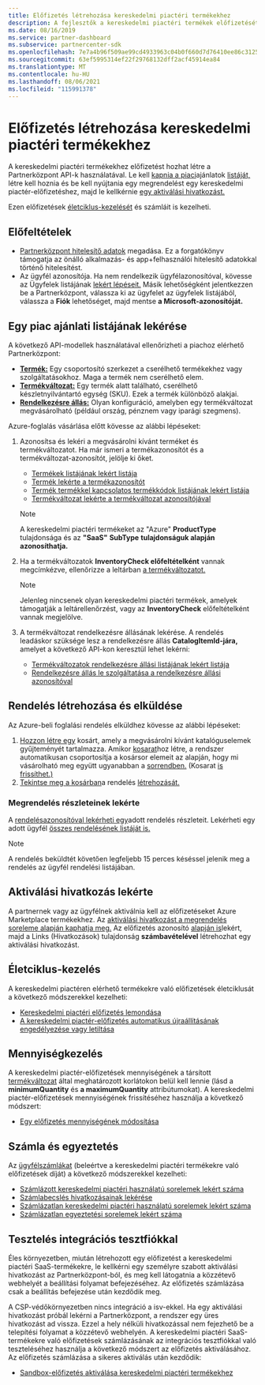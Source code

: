 ```yaml
---
title: Előfizetés létrehozása kereskedelmi piactéri termékekhez
description: A fejlesztők a kereskedelmi piactéri termékek előfizetését hozhatják létre és kezelhetik Partnerközpont API-k használatával.
ms.date: 08/16/2019
ms.service: partner-dashboard
ms.subservice: partnercenter-sdk
ms.openlocfilehash: 7e7a4b96f509ae99cd4933963c04b0f660d7d76410ee86c31256c62b290f122f
ms.sourcegitcommit: 63ef5995314ef22f29768132dff2acf45914ea84
ms.translationtype: MT
ms.contentlocale: hu-HU
ms.lasthandoff: 08/06/2021
ms.locfileid: "115991378"
---
```

# <a name="create-a-subscription-for-commercial-marketplace-products"></a>Előfizetés létrehozása kereskedelmi piactéri termékekhez

A kereskedelmi piactéri termékekhez előfizetést hozhat létre a Partnerközpont API-k használatával. Le kell [kapnia a piaci](#get-a-list-of-offers-for-a-market)ajánlatok [listáját,](#create-and-submit-an-order) létre kell hoznia és be kell nyújtania egy megrendelést egy kereskedelmi piactér-előfizetéshez, majd le kellkérnie [egy aktiválási hivatkozást.](#get-activation-link)

Ezen előfizetések [életciklus-kezelését](#lifecycle-management) [](#invoice-and-reconciliation) és számláit is kezelheti.

## <a name="prerequisites"></a>Előfeltételek

* [Partnerközpont hitelesítő adatok](partner-center-authentication.md) megadása. Ez a forgatókönyv támogatja az önálló alkalmazás- és app+felhasználói hitelesítő adatokkal történő hitelesítést.
* Az ügyfél azonosítója. Ha nem rendelkezik ügyfélazonosítóval, kövesse az Ügyfelek listájának [lekért lépéseit.](get-a-list-of-customers.md) Másik lehetőségként jelentkezzen be a Partnerközpont, válassza ki az ügyfelet az ügyfelek listájából, válassza a **Fiók** lehetőséget, majd mentse **a Microsoft-azonosítóját.**

## <a name="get-a-list-of-offers-for-a-market"></a>Egy piac ajánlati listájának lekérése

A következő API-modellek használatával ellenőrizheti a piachoz elérhető Partnerközpont:

* **[Termék:](product-resources.md#product)** Egy csoportosító szerkezet a cserélhető termékekhez vagy szolgáltatásokhoz. Maga a termék nem cserélhető elem.
* **[Termékváltozat:](product-resources.md#sku)** Egy termék alatt található, cserélhető készletnyilvántartó egység (SKU). Ezek a termék különböző alakjai.
* **[Rendelkezésre állás:](product-resources.md#availability)** Olyan konfiguráció, amelyben egy termékváltozat megvásárolható (például ország, pénznem vagy iparági szegmens).

Azure-foglalás vásárlása előtt kövesse az alábbi lépéseket:

1. Azonosítsa és lekéri a megvásárolni kívánt terméket és termékváltozatot. Ha már ismeri a termékazonosítót és a termékváltozat-azonosítót, jelölje ki őket.

    * [Termékek listájának lekért listája](get-a-list-of-products.md)
    * [Termék lekérte a termékazonosítót](get-a-product-by-id.md)
    * [Termék termékkel kapcsolatos termékkódok listájának lekért listája](get-a-list-of-skus-for-a-product.md)
    * [Termékváltozat lekérte a termékváltozat azonosítójával](get-a-sku-by-id.md)

    > [!NOTE]
    > A kereskedelmi piactéri termékeket az "Azure" **ProductType** tulajdonsága és az **"SaaS"** **SubType** **tulajdonságuk alapján azonosíthatja.**

2. Ha a termékváltozatok **InventoryCheck előfeltételként** vannak megcímkézve, ellenőrizze a leltárban [a termékváltozatot.](check-inventory.md)

    > [!NOTE]
    > Jelenleg nincsenek olyan kereskedelmi piactéri termékek, amelyek támogatják a leltárellenőrzést, vagy az **InventoryCheck** előfeltételként vannak megjelölve.

3. A termékváltozat rendelkezésre állásának lekérése. A rendelés leadáskor szüksége lesz a rendelkezésre állás **CatalogItemId-jára,** amelyet a következő API-kon keresztül lehet lekérni:

    * [Termékváltozatok rendelkezésre állási listájának lekért listája](get-a-list-of-availabilities-for-a-sku.md)
    * [Rendelkezésre állás le szolgáltatása a rendelkezésre állási azonosítóval](get-an-availability-by-id.md)

## <a name="create-and-submit-an-order"></a>Rendelés létrehozása és elküldése

Az Azure-beli foglalási rendelés elküldhez kövesse az alábbi lépéseket:

1. [Hozzon létre egy](create-a-cart.md) kosárt, amely a megvásárolni kívánt katalóguselemek gyűjteményét tartalmazza. Amikor [kosarat](cart-resources.md#cart)hoz [](cart-resources.md#cartlineitem) létre, a rendszer automatikusan csoportosítja a kosársor elemeit az alapján, hogy mi vásárolható meg együtt ugyanabban a [sorrendben.](order-resources.md#order) (Kosarat [is frissíthet.)](update-a-cart.md)
2. [Tekintse meg a kosárban](checkout-a-cart.md)a rendelés [létrehozását.](order-resources.md#order)

### <a name="get-order-details"></a>Megrendelés részleteinek lekérte

A [rendelésazonosítóval lekérheti egy](get-an-order-by-id.md)adott rendelés részleteit. Lekérheti egy adott ügyfél [összes rendelésének listáját is.](get-all-of-a-customer-s-orders.md)

> [!NOTE]
> A rendelés beküldtét követően legfeljebb 15 perces késéssel jelenik meg a rendelés az ügyfél rendelési listájában.

## <a name="get-activation-link"></a>Aktiválási hivatkozás lekérte

A partnernek vagy az ügyfélnek aktiválnia kell az előfizetéseket Azure Marketplace termékekhez. Az [aktiválási hivatkozást a megrendelés soreleme alapján kaphatja meg.](get-activation-link-by-order-line-item.md) Az előfizetés azonosító [alapján is](get-a-subscription-by-id.md)lekért, majd a Links (Hivatkozások) tulajdonság **számbavételével** létrehozhat egy aktiválási hivatkozást.

## <a name="lifecycle-management"></a>Életciklus-kezelés

A kereskedelmi piactéren elérhető termékekre való előfizetések életciklusát a következő módszerekkel kezelheti:

* [Kereskedelmi piactéri előfizetés lemondása](cancel-an-azure-marketplace-subscription.md)
* [A kereskedelmi piactér-előfizetés automatikus újraállításának engedélyezése vagy letiltása](update-autorenew-for-an-azure-marketplace-subscription.md)

## <a name="quantity-management"></a>Mennyiségkezelés

A kereskedelmi piactér-előfizetések mennyiségének a társított [termékváltozat](product-resources.md#sku) által meghatározott korlátokon belül kell lennie (lásd a **minimumQuantity** és **a maximumQuantity** attribútumokat). A kereskedelmi piactér-előfizetések mennyiségének frissítéséhez használja a következő módszert:

* [Egy előfizetés mennyiségének módosítása](change-the-quantity-of-a-subscription.md)

## <a name="invoice-and-reconciliation"></a>Számla és egyeztetés

Az [ügyfélszámlákat](invoice-resources.md) (beleértve a kereskedelmi piactéri termékekre való előfizetések díját) a következő módszerekkel kezelheti:

* [Számlázott kereskedelmi piactéri használatú sorelemek lekért száma](get-invoice-billed-consumption-lineitems.md)
* [Számlabecslés hivatkozásainak lekérése](get-invoice-estimate-links.md)
* [Számlázatlan kereskedelmi piactéri használatú sorelemek lekért száma](get-invoice-unbilled-consumption-lineitems.md)
* [Számlázatlan egyeztetési sorelemek lekért száma](get-invoice-unbilled-recon-lineitems.md)

## <a name="test-using-integration-sandbox-account"></a>Tesztelés integrációs tesztfiókkal

Éles környezetben, miután létrehozott egy előfizetést a kereskedelmi piactéri SaaS-termékekre, le kellkérni egy személyre szabott aktiválási hivatkozást az Partnerközpont-ból, és meg kell látogatnia a közzétevő webhelyét a beállítási folyamat befejezéséhez. Az előfizetés számlázása csak a beállítás befejezése után kezdődik meg.

A CSP-védőkörnyezetben nincs integráció a isv-ekkel. Ha egy aktiválási hivatkozást próbál lekérni a Partnerközpont, a rendszer egy üres hivatkozást ad vissza. Ezzel a hely nélküli hivatkozással nem fejezhető be a telepítési folyamat a közzétevő webhelyén. A kereskedelmi piactéri SaaS-termékekre való előfizetések számlázásának az integrációs tesztfiókkal való teszteléséhez használja a következő módszert az előfizetés aktiválásához. Az előfizetés számlázása a sikeres aktiválás után kezdődik:

* [Sandbox-előfizetés aktiválása kereskedelmi piactéri termékekhez](activate-sandbox-subscription-azure-marketplace-products.md)

